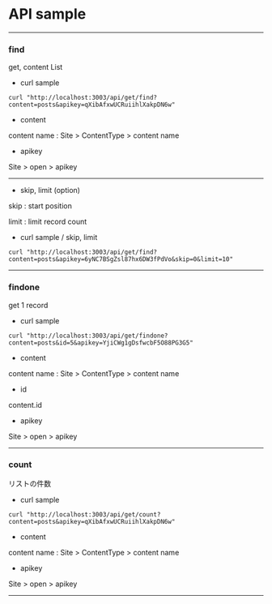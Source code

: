 
# API sample

***
### find

get, content List

* curl sample

```
curl "http://localhost:3003/api/get/find?content=posts&apikey=qXibAfxwUCRuiihlXakpDN6w"
```

* content

content name : Site > ContentType > content name

* apikey

Site > open > apikey


***
* skip, limit (option)

skip : start position

limit : limit record count

* curl sample / skip, limit

```
curl "http://localhost:3003/api/get/find?content=posts&apikey=6yNC7BSgZsl87hx6DW3fPdVo&skip=0&limit=10"
```

***
### findone

get 1 record

* curl sample

```
curl "http://localhost:3003/api/get/findone?content=posts&id=5&apikey=YjiCWg1gDsfwcbF5O88PG3G5"
```

* content

content name : Site > ContentType > content name

* id

 content.id

* apikey

Site > open > apikey

***
### count

リストの件数

* curl sample

```
curl "http://localhost:3003/api/get/count?content=posts&apikey=qXibAfxwUCRuiihlXakpDN6w"
```

* content

content name : Site > ContentType > content name

* apikey

Site > open > apikey

***


